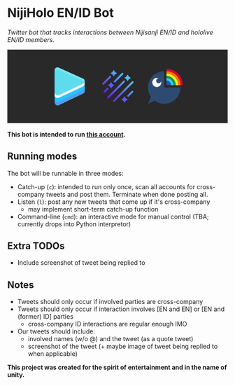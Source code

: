 # NijiHolo EN/ID Bot
*Twitter bot that tracks interactions between Nijisanji EN/ID and hololive EN/ID members.*

![The project banner](images/banner.png)

**This bot is intended to run [this account](https://twitter.com/NijiHolo_EN_ID).**

## Running modes
The bot will be runnable in three modes:
* Catch-up (`c`): intended to run only once, scan all accounts for cross-company tweets and post them. Terminate when done posting all.
* Listen (`l`): post any new tweets that come up if it's cross-company
    * may implement short-term catch-up function
* Command-line (`cmd`): an interactive mode for manual control (TBA; currently drops into Python interpretor)

## Extra TODOs
* Include screenshot of tweet being replied to

## Notes
* Tweets should only occur if involved parties are cross-company
* Tweets should only occur if interaction involves [EN and EN] or [EN and (former) ID] parties
    * cross-company ID interactions are regular enough IMO
* Our tweets should include:
    * involved names (w/o @) and the tweet (as a quote tweet)
    * screenshot of the tweet (+ maybe image of tweet being replied to when applicable)

**This project was created for the spirit of entertainment and in the name of unity.**
